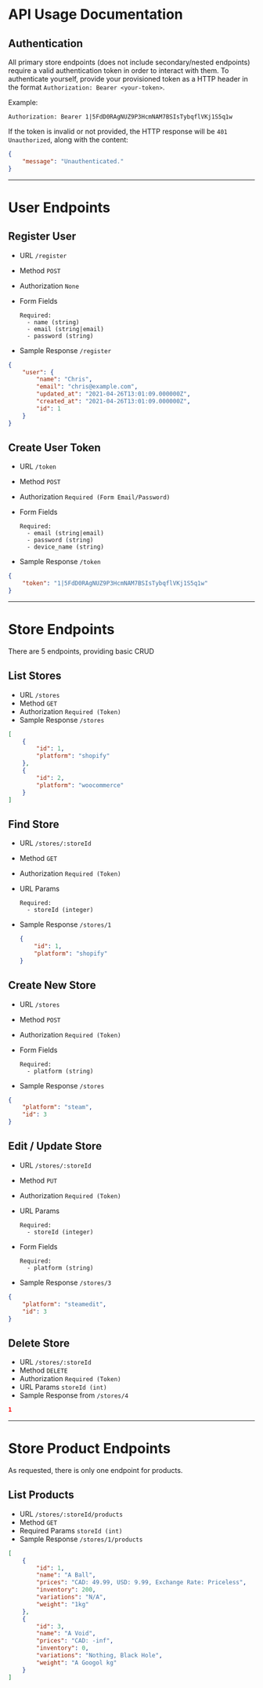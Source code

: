 # API Usage Documentation

## Authentication

All primary store endpoints (does not include secondary/nested endpoints) require
a valid authentication token in order to interact with them. To authenticate
yourself, provide your provisioned token as a HTTP header in the format
`Authorization: Bearer <your-token>`.

Example:

    Authorization: Bearer 1|5FdD0RAgNUZ9P3HcmNAM7BSIsTybqflVKj1S5q1w

If the token is invalid or not provided, the HTTP response will be
`401 Unauthorized`, along with the content:

```json
{
    "message": "Unauthenticated."
}
```

---

# User Endpoints

## Register User

* URL `/register`
* Method `POST`
* Authorization `None`
* Form Fields

      Required:
        - name (string)
        - email (string|email)
        - password (string)

* Sample Response `/register`

```json
{
    "user": {
        "name": "Chris",
        "email": "chris@example.com",
        "updated_at": "2021-04-26T13:01:09.000000Z",
        "created_at": "2021-04-26T13:01:09.000000Z",
        "id": 1
    }
}
```

## Create User Token

* URL `/token`
* Method `POST`
* Authorization `Required (Form Email/Password)`
* Form Fields

      Required:
        - email (string|email)
        - password (string)
        - device_name (string)

* Sample Response `/token`

```json
{
    "token": "1|5FdD0RAgNUZ9P3HcmNAM7BSIsTybqflVKj1S5q1w"
}
```

---

# Store Endpoints

There are 5 endpoints, providing basic CRUD

## List Stores

* URL `/stores`
* Method `GET`
* Authorization `Required (Token)`
* Sample Response `/stores`

```json
[
    {
        "id": 1,
        "platform": "shopify"
    },
    {
        "id": 2,
        "platform": "woocommerce"
    }
]
```

## Find Store

* URL `/stores/:storeId`
* Method `GET`
* Authorization `Required (Token)`
* URL Params

      Required:
        - storeId (integer)

* Sample Response `/stores/1`

    ```json
    {
        "id": 1,
        "platform": "shopify"
    }
    ```

## Create New Store

* URL `/stores`
* Method `POST`
* Authorization `Required (Token)`
* Form Fields

      Required:
        - platform (string)

* Sample Response `/stores`

```json
{
    "platform": "steam",
    "id": 3
}
```

## Edit / Update Store

* URL `/stores/:storeId`
* Method `PUT`
* Authorization `Required (Token)`
* URL Params

      Required:
        - storeId (integer)

* Form Fields

      Required:
        - platform (string)

* Sample Response `/stores/3`

```json
{
    "platform": "steamedit",
    "id": 3
}
```

## Delete Store

* URL `/stores/:storeId`
* Method `DELETE`
* Authorization `Required (Token)`
* URL Params `storeId (int)`
* Sample Response from `/stores/4`

```json
1
```

---

# Store Product Endpoints

As requested, there is only one endpoint for products.

## List Products

* URL `/stores/:storeId/products`
* Method `GET`
* Required Params `storeId (int)`
* Sample Response `/stores/1/products`

```json
[
    {
        "id": 1,
        "name": "A Ball",
        "prices": "CAD: 49.99, USD: 9.99, Exchange Rate: Priceless",
        "inventory": 200,
        "variations": "N/A",
        "weight": "1kg"
    },
    {
        "id": 3,
        "name": "A Void",
        "prices": "CAD: -inf",
        "inventory": 0,
        "variations": "Nothing, Black Hole",
        "weight": "A Googol kg"
    }
]
```

